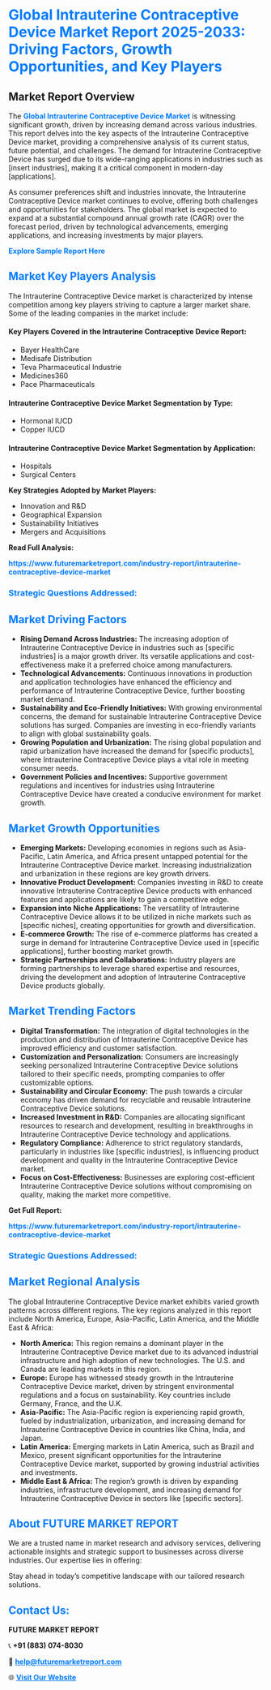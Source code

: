 <h1 style="color: #007BFF;">Global Intrauterine Contraceptive Device Market Report 2025-2033: Driving Factors, Growth Opportunities, and Key Players</h1>

<section id="overview">
<h2>Market Report Overview</h2>
<p>The <a href="https://www.futuremarketreport.com/industry-report/intrauterine-contraceptive-device-market" style="color: #007BFF; text-decoration: none;"><strong>Global Intrauterine Contraceptive Device Market</strong></a> is witnessing significant growth, driven by increasing demand across various industries. This report delves into the key aspects of the Intrauterine Contraceptive Device market, providing a comprehensive analysis of its current status, future potential, and challenges. The demand for Intrauterine Contraceptive Device has surged due to its wide-ranging applications in industries such as [insert industries], making it a critical component in modern-day [applications].</p>
<p>As consumer preferences shift and industries innovate, the Intrauterine Contraceptive Device market continues to evolve, offering both challenges and opportunities for stakeholders. The global market is expected to expand at a substantial compound annual growth rate (CAGR) over the forecast period, driven by technological advancements, emerging applications, and increasing investments by major players.</p>
</section>

<section id="overview">
<p><a href="https://www.futuremarketreport.com/request-sample/reportId=46611" style="color: #007BFF; text-decoration: none;"><strong>Explore Sample Report Here</strong></a></p>
</section>

<section id="key-players">
<h2 style="color: #007BFF;">Market Key Players Analysis</h2>
<p>The Intrauterine Contraceptive Device market is characterized by intense competition among key players striving to capture a larger market share. Some of the leading companies in the market include:</p>
<h4>Key Players Covered in the Intrauterine Contraceptive Device Report:</h4>
<ul><li>Bayer HealthCare</li><li>Medisafe Distribution</li><li>Teva Pharmaceutical Industrie</li><li>Medicines360</li><li>Pace Pharmaceuticals</li></ul>
<h4>Intrauterine Contraceptive Device Market Segmentation by Type:</h4>
<ul><li>Hormonal IUCD</li><li>Copper IUCD</li></ul>

<h4>Intrauterine Contraceptive Device Market Segmentation by Application:</h4>
<ul><li>Hospitals</li><li>Surgical Centers</li></ul>
<p><strong>Key Strategies Adopted by Market Players:</strong></p>
<ul>
<li>Innovation and R&D</li>
<li>Geographical Expansion</li>
<li>Sustainability Initiatives</li>
<li>Mergers and Acquisitions</li>
</ul>
</section>

<section>
<p><strong>Read Full Analysis: </strong></p><a href="https://www.futuremarketreport.com/industry-report/intrauterine-contraceptive-device-market" style="color: #007BFF; text-decoration: none;"><strong>https://www.futuremarketreport.com/industry-report/intrauterine-contraceptive-device-market</strong></a>
<h3 style="color: #007BFF;">Strategic Questions Addressed:</h3>
</section>

<section id="driving-factors">
<h2 style="color: #007BFF;">Market Driving Factors</h2>
<ul>
<li><strong>Rising Demand Across Industries:</strong> The increasing adoption of Intrauterine Contraceptive Device in industries such as [specific industries] is a major growth driver. Its versatile applications and cost-effectiveness make it a preferred choice among manufacturers.</li>
<li><strong>Technological Advancements:</strong> Continuous innovations in production and application technologies have enhanced the efficiency and performance of Intrauterine Contraceptive Device, further boosting market demand.</li>
<li><strong>Sustainability and Eco-Friendly Initiatives:</strong> With growing environmental concerns, the demand for sustainable Intrauterine Contraceptive Device solutions has surged. Companies are investing in eco-friendly variants to align with global sustainability goals.</li>
<li><strong>Growing Population and Urbanization:</strong> The rising global population and rapid urbanization have increased the demand for [specific products], where Intrauterine Contraceptive Device plays a vital role in meeting consumer needs.</li>
<li><strong>Government Policies and Incentives:</strong> Supportive government regulations and incentives for industries using Intrauterine Contraceptive Device have created a conducive environment for market growth.</li>
</ul>
</section>

<section id="growth-opportunities">
<h2 style="color: #007BFF;">Market Growth Opportunities</h2>
<ul>
<li><strong>Emerging Markets:</strong> Developing economies in regions such as Asia-Pacific, Latin America, and Africa present untapped potential for the Intrauterine Contraceptive Device market. Increasing industrialization and urbanization in these regions are key growth drivers.</li>
<li><strong>Innovative Product Development:</strong> Companies investing in R&D to create innovative Intrauterine Contraceptive Device products with enhanced features and applications are likely to gain a competitive edge.</li>
<li><strong>Expansion into Niche Applications:</strong> The versatility of Intrauterine Contraceptive Device allows it to be utilized in niche markets such as [specific niches], creating opportunities for growth and diversification.</li>
<li><strong>E-commerce Growth:</strong> The rise of e-commerce platforms has created a surge in demand for Intrauterine Contraceptive Device used in [specific applications], further boosting market growth.</li>
<li><strong>Strategic Partnerships and Collaborations:</strong> Industry players are forming partnerships to leverage shared expertise and resources, driving the development and adoption of Intrauterine Contraceptive Device products globally.</li>
</ul>
</section>

<section id="trending-factors">
<h2 style="color: #007BFF;">Market Trending Factors</h2>
<ul>
<li><strong>Digital Transformation:</strong> The integration of digital technologies in the production and distribution of Intrauterine Contraceptive Device has improved efficiency and customer satisfaction.</li>
<li><strong>Customization and Personalization:</strong> Consumers are increasingly seeking personalized Intrauterine Contraceptive Device solutions tailored to their specific needs, prompting companies to offer customizable options.</li>
<li><strong>Sustainability and Circular Economy:</strong> The push towards a circular economy has driven demand for recyclable and reusable Intrauterine Contraceptive Device solutions.</li>
<li><strong>Increased Investment in R&D:</strong> Companies are allocating significant resources to research and development, resulting in breakthroughs in Intrauterine Contraceptive Device technology and applications.</li>
<li><strong>Regulatory Compliance:</strong> Adherence to strict regulatory standards, particularly in industries like [specific industries], is influencing product development and quality in the Intrauterine Contraceptive Device market.</li>
<li><strong>Focus on Cost-Effectiveness:</strong> Businesses are exploring cost-efficient Intrauterine Contraceptive Device solutions without compromising on quality, making the market more competitive.</li>
</ul>
</section>

<section>
<p><strong>Get Full Report: </strong></p><a href="https://www.futuremarketreport.com/industry-report/intrauterine-contraceptive-device-market" style="color: #007BFF; text-decoration: none;"><strong>https://www.futuremarketreport.com/industry-report/intrauterine-contraceptive-device-market</strong></a>
<h3 style="color: #007BFF;">Strategic Questions Addressed:</h3>
</section>


<section id="regional-analysis">
<h2 style="color: #007BFF;">Market Regional Analysis</h2>
<p>The global Intrauterine Contraceptive Device market exhibits varied growth patterns across different regions. The key regions analyzed in this report include North America, Europe, Asia-Pacific, Latin America, and the Middle East & Africa:</p>
<ul>
<li><strong>North America:</strong> This region remains a dominant player in the Intrauterine Contraceptive Device market due to its advanced industrial infrastructure and high adoption of new technologies. The U.S. and Canada are leading markets in this region.</li>
<li><strong>Europe:</strong> Europe has witnessed steady growth in the Intrauterine Contraceptive Device market, driven by stringent environmental regulations and a focus on sustainability. Key countries include Germany, France, and the U.K.</li>
<li><strong>Asia-Pacific:</strong> The Asia-Pacific region is experiencing rapid growth, fueled by industrialization, urbanization, and increasing demand for Intrauterine Contraceptive Device in countries like China, India, and Japan.</li>
<li><strong>Latin America:</strong> Emerging markets in Latin America, such as Brazil and Mexico, present significant opportunities for the Intrauterine Contraceptive Device market, supported by growing industrial activities and investments.</li>
<li><strong>Middle East & Africa:</strong> The region’s growth is driven by expanding industries, infrastructure development, and increasing demand for Intrauterine Contraceptive Device in sectors like [specific sectors].</li>
</ul>
</section>

<footer>
<h2 style="color: #007BFF;">About FUTURE MARKET REPORT</h2>
<p>We are a trusted name in market research and advisory services, delivering actionable insights and strategic support to businesses across diverse industries. Our expertise lies in offering:</p>

<p>Stay ahead in today’s competitive landscape with our tailored research solutions.</p>

<h2 style="color: #007BFF;">Contact Us:</h2>
<p><strong>FUTURE MARKET REPORT</strong></p>
<p>📞 <strong>+91 (883) 074-8030</strong></p>
<p>📧 <strong><a href="mailto:help@futuremarketreport.com" style="color: #007BFF;">help@futuremarketreport.com</a></strong></p>
<p>🌐 <strong><a href="https://www.futuremarketreport.com/" style="color: #007BFF;">Visit Our Website</a></strong></p>
</footer>